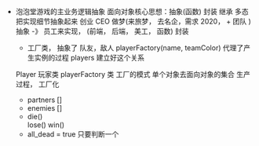 - 泡泡堂游戏的主业务逻辑抽象
    面向对象核心思想：抽象(函数) 封装 继承 多态
    把实现细节抽象起来 创业 
    CEO 做梦(来旅梦， 去名企，需求 2020， + 团队  )
    抽象  -》 员工来实现， (前端， 后端， 美工， 函数) 封装
    - 工厂类， 抽象了  队友，敌人 
    playerFactory(name, teamColor) 代理了产生实例的过程
    players 建立好这个关系

    Player 玩家类
    playerFactory 类 工厂的模式 
    单个对象去面向对象的集合  生产过程， 工厂化
    - partners []
    - enemies []
    - die()  
      lose()
      win()
    - all_dead = true  只要判断一个
      